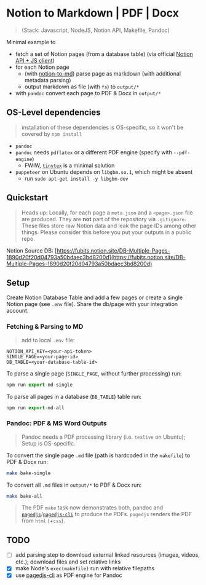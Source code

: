 # Notion to Markdown | PDF | Docx

> (Stack: Javascript, NodeJS, Notion API, Makefile, Pandoc)

Minimal example to

- fetch a set of Notion pages (from a database table) (via official [Notion API + JS client](https://developers.notion.com/))
- for each Notion page
  - (with [notion-to-md](https://github.com/souvikinator/notion-to-md)) parse page as markdown (with additional metadata parsing)
  - output markdown as file (with `fs`) to `output/*`
- with `pandoc` convert each page to PDF & Docx in `output/*`

## OS-Level dependencies

> installation of these dependencies is OS-specific, so it won't be covered by `npm install`

- `pandoc`
- `pandoc` needs `pdflatex` or a different PDF engine (specify with `--pdf-engine`)
  - FWIW, [`tinytex`](https://yihui.org/tinytex/) is a minimal solution
- `puppeteer` on Ubuntu depends on `libgbm.so.1`, which might be absent
  - run `sudo apt-get install -y libgbm-dev`

## Quickstart

> Heads up: Locally, for each page a `meta.json` and a `<page>.json` file are produced. They are **not** part of the repository via `.gitignore`. These files store raw Notion data and leak the page IDs among other things. Please consider this before you put your outputs in a public repo.

Notion Source DB: [https://fubits.notion.site/DB-Multiple-Pages-1890d20f20d04793a50bdaec3bd8200d](https://fubits.notion.site/DB-Multiple-Pages-1890d20f20d04793a50bdaec3bd8200d)

## Setup

Create Notion Database Table and add a few pages or create a single Notion page (see `.env` file). Share the db/page with your integration account.

### Fetching & Parsing to MD

> add to local `.env` file:

```text
NOTION_API_KEY=<your-api-token>
SINGLE_PAGE=<your-page-id>
DB_TABLE=<your-database-table-id>
```

To parse a single page (`SINGLE_PAGE`, without further processing) run:

```javascript
npm run export-md-single
```

To parse all pages in a database (`DB_TABLE`) table run:

```javascript
npm run export-md-all
```

### Pandoc: PDF & MS Word Outputs

> Pandoc needs a PDF processing library (i.e. `texlive` on Ubuntu); Setup is OS-specific.

To convert the single page `.md` file (path is hardcoded in the `makefile`) to PDF & Docx run:

```bash
make bake-single
```

To convert all `.md` files in `output/*` to PDF & Docx run:

```bash
make bake-all
```

> The PDF `make` task now demonstrates both, pandoc and [`pagedjs`](https://gitlab.coko.foundation/pagedjs/pagedjs/)/[`pagedjs-cli`](https://www.npmjs.com/package/pagedjs-cli) to produce the PDFs. `pagedjs` renders the PDF from `html` (+`css`).

## TODO

- [ ] add parsing step to download external linked resources (images, videos, etc.); download files and set relative links
- [x] make Node's `exec(makefile)` run with relative filepaths
- [x] use [pagedjs-cli](https://github.com/pubpub/pagedjs-cli) as PDF engine for Pandoc
